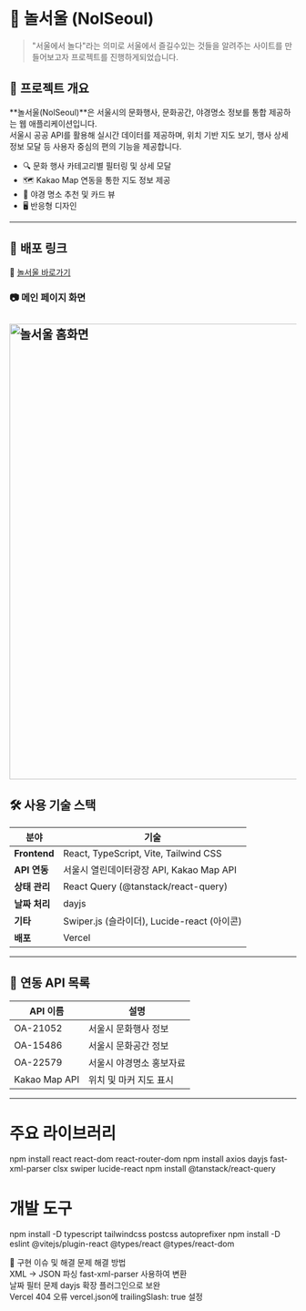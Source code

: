 # 🎉 놀서울 (NolSeoul)

> "서울에서 놀다"라는 의미로 서울에서 즐길수있는 것들을 알려주는 사이트를 만들어보고자 프로젝트를 진행하게되었습니다.

## 📌 프로젝트 개요

**놀서울(NolSeoul)**은 서울시의 문화행사, 문화공간, 야경명소 정보를 통합 제공하는 웹 애플리케이션입니다.  
서울시 공공 API를 활용해 실시간 데이터를 제공하며, 위치 기반 지도 보기, 행사 상세 정보 모달 등 사용자 중심의 편의 기능을 제공합니다.

- 🔍 문화 행사 카테고리별 필터링 및 상세 모달
- 🗺️ Kakao Map 연동을 통한 지도 정보 제공
- 🌃 야경 명소 추천 및 카드 뷰
- 🖥️ 반응형 디자인

---

## 🚀 배포 링크

🔗 [놀서울 바로가기](https://nolseoul.vercel.app/)

### 📷 메인 페이지 화면

## <img src="./public/home.JPG" alt="놀서울 홈화면" width="800" />

## 🛠️ 사용 기술 스택

| 분야          | 기술                                        |
| ------------- | ------------------------------------------- |
| **Frontend**  | React, TypeScript, Vite, Tailwind CSS       |
| **API 연동**  | 서울시 열린데이터광장 API, Kakao Map API    |
| **상태 관리** | React Query (@tanstack/react-query)         |
| **날짜 처리** | dayjs                                       |
| **기타**      | Swiper.js (슬라이더), Lucide-react (아이콘) |
| **배포**      | Vercel                                      |

---

## 📡 연동 API 목록

| API 이름      | 설명                     |
| ------------- | ------------------------ |
| OA-21052      | 서울시 문화행사 정보     |
| OA-15486      | 서울시 문화공간 정보     |
| OA-22579      | 서울시 야경명소 홍보자료 |
| Kakao Map API | 위치 및 마커 지도 표시   |

---

# 주요 라이브러리

npm install react react-dom react-router-dom
npm install axios dayjs fast-xml-parser clsx swiper lucide-react
npm install @tanstack/react-query

# 개발 도구

npm install -D typescript tailwindcss postcss autoprefixer
npm install -D eslint @vitejs/plugin-react @types/react @types/react-dom

📝 구현 이슈 및 해결
문제 해결 방법<br />
XML → JSON 파싱 fast-xml-parser 사용하여 변환<br />
날짜 필터 문제 dayjs 확장 플러그인으로 보완<br />
Vercel 404 오류 vercel.json에 trailingSlash: true 설정<br />
